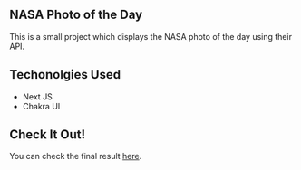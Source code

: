 ## NASA Photo of the Day

This is a small project which displays the NASA photo of the day using their API.

## Techonolgies Used

- Next JS
- Chakra UI

## Check It Out!

You can check the final result [here](https://nasa-daily-photo-eosin.vercel.app/).
